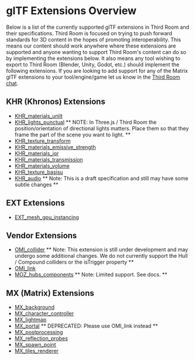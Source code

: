 # glTF Extensions Overview

Below is a list of the currently supported glTF extensions in Third Room and their specifications. Third Room is focused on trying to push forward standards for 3D content in the hopes of promoting interoperability. This means our content should work anywhere where these extensions are supported and anyone wanting to support Third Room's content can do so by implementing the extensions below. It also means any tool wishing to export to Third Room (Blender, Unity, Godot, etc.) should implement the following extensions. If you are looking to add support for any of the Matrix glTF extensions to your tool/engine/game let us know in the [Third Room chat](https://matrix.to/#/#thirdroom-dev:matrix.org).

## KHR (Khronos) Extensions

- [KHR_materials_unlit](https://github.com/KhronosGroup/glTF/blob/main/extensions/2.0/Khronos/KHR_materials_unlit/README.md)
- [KHR_lights_punctual](https://github.com/KhronosGroup/glTF/blob/main/extensions/2.0/Khronos/KHR_lights_punctual/README.md) ** NOTE: In Three.js / Third Room the position/orientation of directional lights matters. Place them so that they frame the part of the scene you want to light. **
- [KHR_texture_transform](https://github.com/KhronosGroup/glTF/blob/main/extensions/2.0/Khronos/KHR_texture_transform/README.md)
- [KHR_materials_emissive_strength](https://github.com/KhronosGroup/glTF/blob/c58e7e57184a4024dd1877dd9d219b198d6e0006/extensions/2.0/Khronos/KHR_materials_emissive_strength/README.md)
- [KHR_materials_ior](https://github.com/KhronosGroup/glTF/blob/main/extensions/2.0/Khronos/KHR_materials_ior/README.md)
- [KHR_materials_transmission](https://github.com/KhronosGroup/glTF/blob/main/extensions/2.0/Khronos/KHR_materials_transmission/README.md)
- [KHR_materials_volume](https://github.com/KhronosGroup/glTF/blob/main/extensions/2.0/Khronos/KHR_materials_volume/README.md)
- [KHR_texture_basisu](https://github.com/KhronosGroup/glTF/blob/main/extensions/2.0/Khronos/KHR_texture_basisu/README.md)
- [KHR_audio](https://github.com/KhronosGroup/glTF/blob/5d3a2a35d139c72a7001aa4872041572b2e42fae/extensions/2.0/Khronos/KHR_audio/README.md) ** Note: This is a draft specification and still may have some subtle changes **

## EXT Extensions

- [EXT_mesh_gpu_instancing](https://github.com/KhronosGroup/glTF/blob/main/extensions/2.0/Vendor/EXT_mesh_gpu_instancing/README.md)

## Vendor Extensions

- [OMI_collider](https://github.com/omigroup/gltf-extensions/blob/15e397a24c93bff3448d797eecacb9fde6b0177d/extensions/2.0/OMI_collider/README.md) ** Note: This extension is still under development and may undergo some additional changes. We do not currently support the Hull / Compound colliders or the isTrigger property **
- [OMI_link](https://github.com/omigroup/gltf-extensions/tree/main/extensions/2.0/OMI_link)
- [MOZ_hubs_components](./MOZ_hubs_components/) ** Note: Limited support. See docs. **

## MX (Matrix) Extensions

- [MX_background](./MX_background/)
- [MX_character_controller](./MX_character_controller/)
- [MX_lightmap](./MX_lightmap/)
- [MX_portal](./MX_portal/) ** DEPRECATED: Please use OMI_link instead **
- [MX_postprocessing](./MX_postprocessing/)
- [MX_reflection_probes](./MX_reflection_probes/)
- [MX_spawn_point](./MX_spawn_point/)
- [MX_tiles_renderer](./MX_tiles_renderer/)
